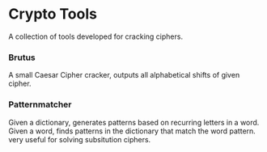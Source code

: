 # Crypto Tools

A collection of tools developed for cracking ciphers.

### Brutus

A small Caesar Cipher cracker, outputs all alphabetical shifts of given cipher.

### Patternmatcher

Given a dictionary, generates patterns based on recurring letters in a word. Given a word, finds patterns in the dictionary that match the word pattern. very useful for solving subsitution ciphers.
